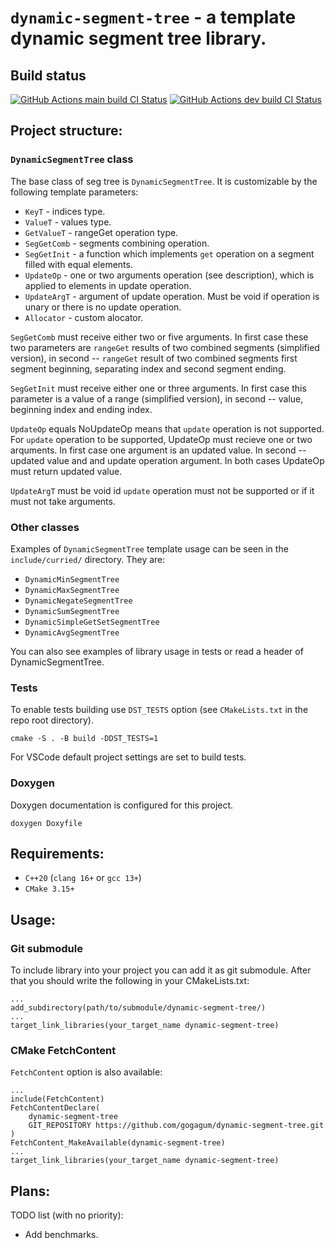 # `dynamic-segment-tree` - a template dynamic segment tree library.

## Build status

[
![
    GitHub Actions main build CI Status
](
https://github.com/gogagum/dynamic-segment-tree/workflows/build-main/badge.svg
)](https://github.com/gogagum/dynamic-segment-tree/actions/workflows/main-build.yml)
[
![
GitHub Actions dev build CI Status
](
https://github.com/gogagum/dynamic-segment-tree/workflows/build-dev/badge.svg
)](https://github.com/gogagum/dynamic-segment-tree/actions/workflows/dev-build.yml)

## Project structure:

### `DynamicSegmentTree` class

The base class of seg tree is `DynamicSegmentTree`. It is customizable 
by the following template parameters:

- `KeyT`  - indices type.
- `ValueT` - values type.
- `GetValueT` - rangeGet operation type.
- `SegGetComb` - segments combining operation.
- `SegGetInit` - a function which implements `get` operation on a segment
filled with equal elements.
- `UpdateOp` - one or two arguments operation (see description), which is
applied to elements in update operation.
- `UpdateArgT` - argument of update operation. Must be void if operation
is unary or there is no update operation.
- `Allocator` - custom alocator.

`SegGetComb` must receive either two or five arguments. In first case these two
parameters are `rangeGet` results of two combined segments (simplified version),
in second -- `rangeGet` result of two combined segments first segment beginning, 
separating index and second segment ending.

`SegGetInit` must receive either one or three arguments.
In first case this parameter is a value of a range (simplified version),
in second -- value, beginning index and ending index.

`UpdateOp` equals NoUpdateOp means that `update` operation is not supported.
For `update` operation to be supported, UpdateOp must recieve one or two
arquments. In first case one argument is an updated value. In second -- updated
value and and update operation argument. In both cases UpdateOp must return 
updated value.

`UpdateArgT` must be void id `update` operation must not be supported or if it 
must not take arguments.

### Other classes

Examples of `DynamicSegmentTree` template usage can be seen in the
`include/curried/` directory. They are:

- `DynamicMinSegmentTree`
- `DynamicMaxSegmentTree`
- `DynamicNegateSegmentTree`
- `DynamicSumSegmentTree`
- `DynamicSimpleGetSetSegmentTree`
- `DynamicAvgSegmentTree`

You can also see examples of library usage in tests or read a header of 
DynamicSegmentTree.

### Tests

To enable tests building use `DST_TESTS` option (see `CMakeLists.txt` in the
repo root directory). 

    cmake -S . -B build -DDST_TESTS=1

For VSCode default project settings are set to build tests.

### Doxygen

Doxygen documentation is configured for this project.

    doxygen Doxyfile

## Requirements:

- `C++20` (`clang 16+` or `gcc 13+`)
- `CMake 3.15+`

## Usage:

### Git submodule
To include library into your project you 
can add it as git submodule. After that you should write the following in 
your CMakeLists.txt:

    ...
    add_subdirectory(path/to/submodule/dynamic-segment-tree/)
    ...
    target_link_libraries(your_target_name dynamic-segment-tree)

### CMake FetchContent

`FetchContent` option is also available:

    ...
    include(FetchContent)
    FetchContentDeclare(
        dynamic-segment-tree
        GIT_REPOSITORY https://github.com/gogagum/dynamic-segment-tree.git
    )
    FetchContent_MakeAvailable(dynamic-segment-tree)
    ...
    target_link_libraries(your_target_name dynamic-segment-tree)

## Plans:

TODO list (with no priority):

- Add benchmarks.
